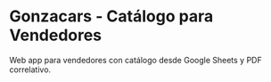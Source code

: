 # Gonzacars - Catálogo para Vendedores

Web app para vendedores con catálogo desde Google Sheets y PDF correlativo.